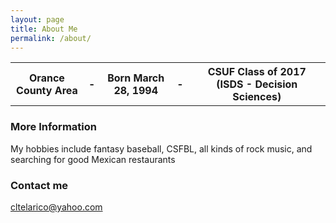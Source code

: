 ```yaml
---
layout: page
title: About Me
permalink: /about/
---
```


<table>
  <tr>
    <th>Orance County Area </th><th>-</th>
    <th> Born March 28, 1994 </th><th>-</th>
    <th> CSUF Class of 2017 (ISDS - Decision Sciences)</th>
  </tr>
 </table>

### More Information

My hobbies include fantasy baseball, CSFBL, all kinds of rock music, and searching for good Mexican restaurants

### Contact me

[cltelarico@yahoo.com](mailto:cltelarico@yahoo.com)
